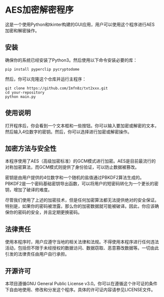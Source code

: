 # AES加密解密程序

这是一个使用Python和tkinter构建的GUI应用，用户可以使用这个程序进行AES加密和解密操作。

## 安装

确保你的系统已经安装了Python3。然后使用以下命令安装必要的库：

```
pip install pyperclip pycryptodome
```

然后，你可以克隆这个仓库并运行主程序：

```
git clone https://github.com/Imfn8z/txt2xxx.git
cd your-repository
python main.py
```

## 使用说明

打开程序后，你会看到一个文本框和一些按钮。你可以输入要加密或解密的文本，然后输入4位数字的密钥。然后，你可以选择进行加密或解密操作。

## 加密方法与安全性

本程序使用了AES（高级加密标准）的GCM模式进行加密。AES是目前最流行的对称加密算法，而GCM模式则提供了身份验证，可以防止数据被篡改。

密钥是由用户提供的4位数字和一个随机的盐值通过PBKDF2算法生成的。PBKDF2是一个密码基础密钥导出函数，可以将用户的短密码转化为一个更长的密钥，增加了破译的难度。

尽管我们使用了上述的加密技术，但是任何加密算法都无法提供绝对的安全保证。特别是，如果你的密码被泄露，那么你的加密数据就可能被破译。因此，你应该确保你的密码的安全，并且定期更换密码。

## 法律责任

使用本程序时，用户应遵守当地的相关法律和法规。不得使用本程序进行任何违法活动，包括但不限于未经授权的数据访问、数据窃取、恶意篡改数据等。一切由此引发的法律责任由用户自行承担。

## 开源许可

本项目遵循GNU General Public License v3.0。你可以在遵循这个许可证的条件下自由地使用、修改和分发这个程序。具体的许可证内容请参见LICENSE文件。
